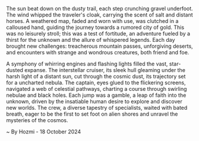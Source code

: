 
The sun beat down on the dusty trail, each step crunching gravel underfoot. The wind whipped the traveler's cloak, carrying the scent of salt and distant horses. A weathered map, faded and worn with use, was clutched in a calloused hand, guiding the journey towards a rumored city of gold. This was no leisurely stroll; this was a test of fortitude, an adventure fueled by a thirst for the unknown and the allure of whispered legends. Each day brought new challenges: treacherous mountain passes, unforgiving deserts, and encounters with strange and wondrous creatures, both friend and foe. 

A symphony of whirring engines and flashing lights filled the vast, star-dusted expanse. The interstellar cruiser, its sleek hull gleaming under the harsh light of a distant sun, cut through the cosmic dust, its trajectory set for a uncharted nebula. The captain, eyes glued to the flickering screens, navigated a web of celestial pathways, charting a course through swirling nebulae and black holes. Each jump was a gamble, a leap of faith into the unknown, driven by the insatiable human desire to explore and discover new worlds. The crew, a diverse tapestry of specialists, waited with bated breath, eager to be the first to set foot on alien shores and unravel the mysteries of the cosmos. 

~ By Hozmi - 18 October 2024
